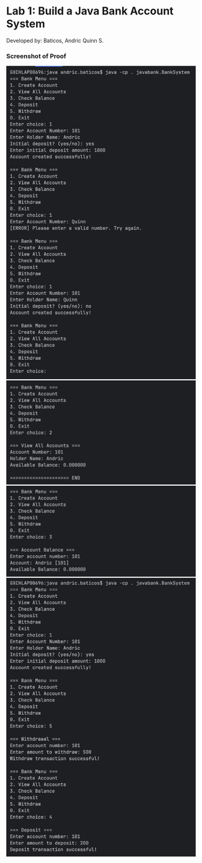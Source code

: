 # Lab 1: Build a Java Bank Account System
Developed by: Baticos, Andric Quinn S.

### Screenshot of Proof
![Screenshot Proof](/proof1.png?raw=true "proof1")
![Screenshot Proof](/proof2.png?raw=true "proof2")
![Screenshot Proof](/proof3.png?raw=true "proof3")
![Screenshot Proof](/proof4.png?raw=true "proof4")
